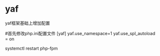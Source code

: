 # yaf
yaf框架基础上增加配置

#首先修改php.ini配置文件
[yaf]
yaf.use_namespace=1
yaf.use_spl_autoload = on

systemctl restart php-fpm